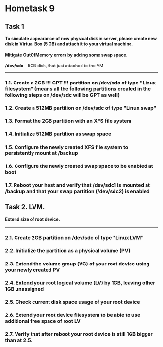 # Hometask 9

## Task 1
  #### To simulate appearance of new physical disk in server, please create new disk in Virtual Box (5 GB) and attach it to your virtual machine.

  #### Mitigate OutOfMemory errors by adding some swap space.

  **/dev/sdc** - 5GB disk, that just attached to the VM

***

### 1.1. Create a 2GB   !!! GPT !!!   partition on /dev/sdc of type "Linux filesystem" (means all the following partitions created in the following steps on /dev/sdc will be GPT as well)

### 1.2. Create a 512MB partition on /dev/sdc of type "Linux swap"

### 1.3. Format the 2GB partition with an XFS file system

### 1.4. Initialize 512MB partition as swap space

### 1.5. Configure the newly created XFS file system to persistently mount at /backup

### 1.6. Configure the newly created swap space to be enabled at boot

### 1.7. Reboot your host and verify that /dev/sdc1 is mounted at /backup and that your swap partition  (/dev/sdc2) is enabled

## Task 2. LVM. 
  
  #### Extend size of root device.

***

### 2.1. Create 2GB partition on /dev/sdc of type "Linux LVM"
### 2.2. Initialize the partition as a physical volume (PV)
### 2.3. Extend the volume group (VG) of your root device using your newly created PV
### 2.4. Extend your root logical volume (LV) by 1GB, leaving other 1GB unassigned
### 2.5. Check current disk space usage of your root device
### 2.6. Extend your root device filesystem to be able to use additional free space of root LV
### 2.7. Verify that after reboot your root device is still 1GB bigger than at 2.5.
